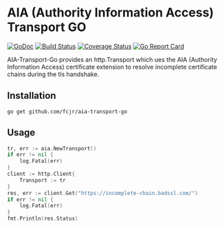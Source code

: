 # AIA (Authority Information Access) Transport GO
[![GoDoc][doc-img]][doc] [![Build Status][ci-img]][ci] [![Coverage Status][cov-img]][cov] [![Go Report Card][report-card-img]][report-card]

AIA-Transport-Go provides an http.Transport which ues the AIA (Authority Information Access) certificate extension to resolve incomplete certificate chains during the tls handshake.

## Installation


`go get github.com/fcjr/aia-transport-go`


## Usage

```go
tr, err := aia.NewTransport()
if err != nil {
    log.Fatal(err)
}
client := http.Client{
    Transport := tr
}
res, err := client.Get("https://incomplete-chain.badssl.com/")
if err != nil {
    log.Fatal(err)
}
fmt.Println(res.Status)
```

[doc-img]: https://godoc.org/github.com/fcjr/aia-transport-go?status.svg
[doc]: https://godoc.org/github.com/fcjr/aia-transport-go
[ci-img]: https://travis-ci.com/fcjr/aia-transport-go.svg?branch=master
[ci]: https://travis-ci.com/fcjr/aia-transport-go
[cov-img]: https://codecov.io/gh/fcjr/aia-transport-go/branch/master/graph/badge.svg
[cov]: https://codecov.io/gh/fcjr/aia-transport-go
[report-card-img]: https://goreportcard.com/badge/github.com/fcjr/aia-transport-go
[report-card]: https://goreportcard.com/report/github.com/fcjr/aia-transport-go
